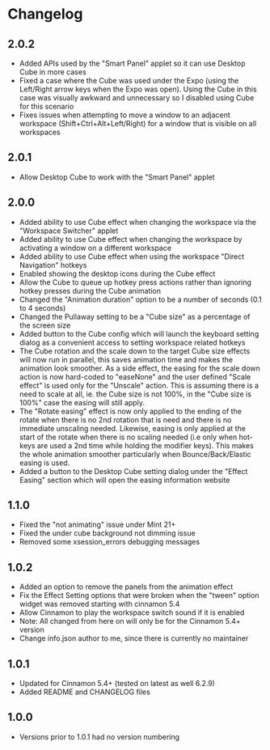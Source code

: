# Changelog

## 2.0.2

- Added APIs used by the "Smart Panel" applet so it can use Desktop Cube in more cases
- Fixed a case where the Cube was used under the Expo (using the Left/Right arrow keys when the Expo was open). Using the Cube in this case was visually awkward and unnecessary so I disabled using Cube for this scenario
- Fixes issues when attempting to move a window to an adjacent workspace (Shift+Ctrl+Alt+Left/Right) for a window that is visible on all workspaces

## 2.0.1

- Allow Desktop Cube to work with the "Smart Panel" applet

## 2.0.0

* Added ability to use Cube effect when changing the workspace via the "Workspace Switcher" applet
* Added ability to use Cube effect when changing the workspace by activating a window on a different workspace
* Added ability to use Cube effect when using the workspace "Direct Navigation" hotkeys
* Enabled showing the desktop icons during the Cube effect
* Allow the Cube to queue up hotkey press actions rather than ignoring hotkey presses during the Cube animation
* Changed the "Animation duration" option to be a number of seconds (0.1 to 4 seconds)
* Changed the Pullaway setting to be a "Cube size" as a percentage of the screen size
* Added button to the Cube config which will launch the keyboard setting dialog as a convenient access to setting workspace related hotkeys
* The Cube rotation and the scale down to the target Cube size effects will now run in parallel, this saves animation time and makes the animation look smoother. As a side effect, the easing for the scale down action is now hard-coded to "easeNone" and the user defined "Scale effect" is used only for the "Unscale" action. This is assuming there is a need to scale at all, ie. the Cube size is not 100%, in the "Cube size is 100%" case the easing will still apply.
* The "Rotate easing" effect is now only applied to the ending of the rotate when there is no 2nd rotation that is need and there is no immediate unscaling needed. Likewise, easing is only applied at the start of the rotate when there is no scaling needed (i.e only when hot-keys are used a 2nd time while holding the modifier keys). This makes the whole animation smoother particularly when Bounce/Back/Elastic easing is used.
* Added a button to the Desktop Cube setting dialog under the "Effect Easing" section which will open the easing information website

## 1.1.0

* Fixed the "not animating" issue under Mint 21+
* Fixed the under cube background not dimming issue
* Removed some xsession_errors debugging messages

## 1.0.2

* Added an option to remove the panels from the animation effect
* Fix the Effect Setting options that were broken when the "tween" option widget was removed starting with cinnamon 5.4
* Allow Cinnamon to play the workspace switch sound if it is enabled
* Note: All changed from here on will only be for the Cinnamon 5.4+ version
* Change info.json author to me, since there is currently no maintainer

## 1.0.1

* Updated for Cinnamon 5.4+ (tested on latest as well 6.2.9)
* Added README and CHANGELOG files

## 1.0.0

* Versions prior to 1.0.1 had no version numbering
